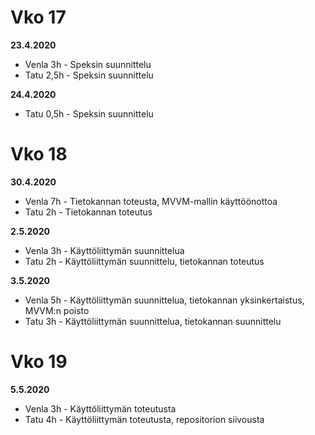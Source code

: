 # Vko 17

**23.4.2020**

* Venla 3h - Speksin suunnittelu  
* Tatu 2,5h - Speksin suunnittelu

**24.4.2020**

* Tatu 0,5h - Speksin suunnittelu

# Vko 18

**30.4.2020**

* Venla 7h - Tietokannan toteusta, MVVM-mallin käyttöönottoa  
* Tatu 2h - Tietokannan toteutus

**2.5.2020**

* Venla 3h - Käyttöliittymän suunnittelua
* Tatu 2h - Käyttöliittymän suunnittelu, tietokannan toteutus

**3.5.2020**

* Venla 5h - Käyttöliittymän suunnittelua, tietokannan yksinkertaistus, MVVM:n poisto
* Tatu 3h - Käyttöliittymän suunnittelua, tietokannan suunnittelu

# Vko 19

**5.5.2020**
* Venla 3h - Käyttöliittymän toteutusta
* Tatu 4h - Käyttöliittymän toteutusta, repositorion siivousta
